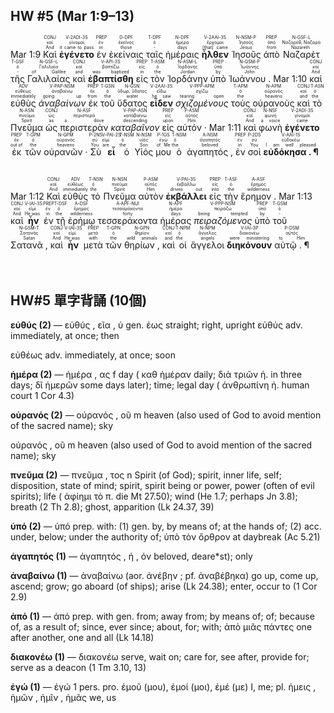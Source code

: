 ## HW #5 (Mar 1:9–13)
<rt>Mar 1:9</rt> <RUBY><ruby><ruby>Καὶ<rt>And</rt></ruby><rt>καί</rt></ruby><rt>CONJ</rt></RUBY> <RUBY><ruby><ruby><strong>ἐγένετο</strong><rt>it came to pass</rt></ruby><rt>γίνομαι</rt></ruby><rt>V-2ADI-3S</rt></RUBY> <RUBY><ruby><ruby>ἐν<rt>in</rt></ruby><rt>ἐν</rt></ruby><rt>PREP</rt></RUBY> <RUBY><ruby><ruby>ἐκείναις<rt>those</rt></ruby><rt>ἐκεῖνος</rt></ruby><rt>D-DPF</rt></RUBY> <RUBY><ruby><ruby>ταῖς<rt>-</rt></ruby><rt>ὁ</rt></ruby><rt>T-DPF</rt></RUBY> <RUBY><ruby><ruby>ἡμέραις<rt>days</rt></ruby><rt>ἡμέρα</rt></ruby><rt>N-DPF</rt></RUBY> <RUBY><ruby><ruby><strong>ἦλθεν</strong><rt>[that] came</rt></ruby><rt>ἔρχομαι</rt></ruby><rt>V-2AAI-3S</rt></RUBY> <RUBY><ruby><ruby>Ἰησοῦς<rt>Jesus</rt></ruby><rt>Ἰησοῦς</rt></ruby><rt>N-NSM-P</rt></RUBY> <RUBY><ruby><ruby>ἀπὸ<rt>from</rt></ruby><rt>ἀπό</rt></ruby><rt>PREP</rt></RUBY> <RUBY><ruby><ruby>Ναζαρὲτ<rt>Nazareth</rt></ruby><rt>Ναζαρέθ, Ναζαρά</rt></ruby><rt>N-GSF-L</rt></RUBY> <RUBY><ruby><ruby>τῆς<rt>-</rt></ruby><rt>ὁ</rt></ruby><rt>T-GSF</rt></RUBY> <RUBY><ruby><ruby>Γαλιλαίας<rt>of Galilee</rt></ruby><rt>Γαλιλαία</rt></ruby><rt>N-GSF-L</rt></RUBY> <RUBY><ruby><ruby>καὶ<rt>and</rt></ruby><rt>καί</rt></ruby><rt>CONJ</rt></RUBY> <RUBY><ruby><ruby><strong>ἐβαπτίσθη</strong><rt>was baptized</rt></ruby><rt>βαπτίζω</rt></ruby><rt>V-API-3S</rt></RUBY> <RUBY><ruby><ruby>εἰς<rt>in</rt></ruby><rt>εἰς</rt></ruby><rt>PREP</rt></RUBY> <RUBY><ruby><ruby>τὸν<rt>the</rt></ruby><rt>ὁ</rt></ruby><rt>T-ASM</rt></RUBY> <RUBY><ruby><ruby>Ἰορδάνην<rt>Jordan</rt></ruby><rt>Ἰορδάνης</rt></ruby><rt>N-ASM-L</rt></RUBY> <RUBY><ruby><ruby>ὑπὸ<rt>by</rt></ruby><rt>ὑπό</rt></ruby><rt>PREP</rt></RUBY> <RUBY><ruby><ruby>Ἰωάννου .<rt>John</rt></ruby><rt>Ἰωάννης</rt></ruby><rt>N-GSM-P</rt></RUBY> <rt>Mar 1:10</rt> <RUBY><ruby><ruby>καὶ<rt>And</rt></ruby><rt>καί</rt></ruby><rt>CONJ</rt></RUBY> <RUBY><ruby><ruby>εὐθὺς<rt>immediately</rt></ruby><rt>εὐθέως</rt></ruby><rt>ADV</rt></RUBY> <RUBY><ruby><ruby><em>ἀναβαίνων</em><rt>going up</rt></ruby><rt>ἀναβαίνω</rt></ruby><rt>V-PAP-NSM</rt></RUBY> <RUBY><ruby><ruby>ἐκ<rt>from</rt></ruby><rt>ἐκ</rt></ruby><rt>PREP</rt></RUBY> <RUBY><ruby><ruby>τοῦ<rt>the</rt></ruby><rt>ὁ</rt></ruby><rt>T-GSN</rt></RUBY> <RUBY><ruby><ruby>ὕδατος<rt>water</rt></ruby><rt>ὕδωρ, ὕδατος</rt></ruby><rt>N-GSN</rt></RUBY> <RUBY><ruby><ruby><strong>εἶδεν</strong><rt>he saw</rt></ruby><rt>εἴδω</rt></ruby><rt>V-2AAI-3S</rt></RUBY> <RUBY><ruby><ruby><em>σχιζομένους</em><rt>tearing open</rt></ruby><rt>σχίζω</rt></ruby><rt>V-PPP-APM</rt></RUBY> <RUBY><ruby><ruby>τοὺς<rt>the</rt></ruby><rt>ὁ</rt></ruby><rt>T-APM</rt></RUBY> <RUBY><ruby><ruby>οὐρανοὺς<rt>heavens</rt></ruby><rt>οὐρανός</rt></ruby><rt>N-APM</rt></RUBY> <RUBY><ruby><ruby>καὶ<rt>and</rt></ruby><rt>καί</rt></ruby><rt>CONJ</rt></RUBY> <RUBY><ruby><ruby>τὸ<rt>the</rt></ruby><rt>ὁ</rt></ruby><rt>T-ASN</rt></RUBY> <RUBY><ruby><ruby>Πνεῦμα<rt>Spirit</rt></ruby><rt>πνεῦμα</rt></ruby><rt>N-ASN</rt></RUBY> <RUBY><ruby><ruby>ὡς<rt>as</rt></ruby><rt>ὡς</rt></ruby><rt>CONJ</rt></RUBY> <RUBY><ruby><ruby>περιστερὰν<rt>a dove</rt></ruby><rt>περιστερά</rt></ruby><rt>N-ASF</rt></RUBY> <RUBY><ruby><ruby><em>καταβαῖνον</em><rt>descending</rt></ruby><rt>καταβαίνω</rt></ruby><rt>V-PAP-ASN</rt></RUBY> <RUBY><ruby><ruby>εἰς<rt>upon</rt></ruby><rt>εἰς</rt></ruby><rt>PREP</rt></RUBY> <RUBY><ruby><ruby>αὐτόν ·<rt>Him</rt></ruby><rt>αὐτός</rt></ruby><rt>P-ASM</rt></RUBY> <rt>Mar 1:11</rt> <RUBY><ruby><ruby>καὶ<rt>And</rt></ruby><rt>καί</rt></ruby><rt>CONJ</rt></RUBY> <RUBY><ruby><ruby>φωνὴ<rt>a voice</rt></ruby><rt>φωνή</rt></ruby><rt>N-NSF</rt></RUBY> <RUBY><ruby><ruby><strong>ἐγένετο</strong><rt>came</rt></ruby><rt>γίνομαι</rt></ruby><rt>V-2ADI-3S</rt></RUBY> <RUBY><ruby><ruby>ἐκ<rt>out of</rt></ruby><rt>ἐκ</rt></ruby><rt>PREP</rt></RUBY> <RUBY><ruby><ruby>τῶν<rt>the</rt></ruby><rt>ὁ</rt></ruby><rt>T-GPM</rt></RUBY> <RUBY><ruby><ruby>οὐρανῶν ·<rt>heavens</rt></ruby><rt>οὐρανός</rt></ruby><rt>N-GPM</rt></RUBY> <RUBY><ruby><ruby>Σὺ<rt>You</rt></ruby><rt>σύ</rt></ruby><rt>P-2NS</rt></RUBY> <RUBY><ruby><ruby><strong>εἶ</strong><rt>are</rt></ruby><rt>εἰμί</rt></ruby><rt>V-PAI-2S</rt></RUBY> <RUBY><ruby><ruby>ὁ<rt>the</rt></ruby><rt>ὁ</rt></ruby><rt>T-NSM</rt></RUBY> <RUBY><ruby><ruby>Υἱός<rt>Son</rt></ruby><rt>υἱός</rt></ruby><rt>N-NSM</rt></RUBY> <RUBY><ruby><ruby>μου<rt>of Me</rt></ruby><rt>ἐγώ</rt></ruby><rt>P-1GS</rt></RUBY> <RUBY><ruby><ruby>ὁ<rt>the</rt></ruby><rt>ὁ</rt></ruby><rt>T-NSM</rt></RUBY> <RUBY><ruby><ruby>ἀγαπητός ,<rt>beloved</rt></ruby><rt>ἀγαπητός</rt></ruby><rt>A-NSM</rt></RUBY> <RUBY><ruby><ruby>ἐν<rt>in</rt></ruby><rt>ἐν</rt></ruby><rt>PREP</rt></RUBY> <RUBY><ruby><ruby>σοὶ<rt>You</rt></ruby><rt>σύ</rt></ruby><rt>P-2DS</rt></RUBY> <RUBY><ruby><ruby><strong>εὐδόκησα . ¶</strong><rt>I am well pleased</rt></ruby><rt>εὐδοκέω</rt></ruby><rt>V-AAI-1S</rt></RUBY></br></br></br> <rt>Mar 1:12</rt> <RUBY><ruby><ruby>Καὶ<rt>And</rt></ruby><rt>καί</rt></ruby><rt>CONJ</rt></RUBY> <RUBY><ruby><ruby>εὐθὺς<rt>immediately</rt></ruby><rt>εὐθέως</rt></ruby><rt>ADV</rt></RUBY> <RUBY><ruby><ruby>τὸ<rt>the</rt></ruby><rt>ὁ</rt></ruby><rt>T-NSN</rt></RUBY> <RUBY><ruby><ruby>Πνεῦμα<rt>Spirit</rt></ruby><rt>πνεῦμα</rt></ruby><rt>N-NSN</rt></RUBY> <RUBY><ruby><ruby>αὐτὸν<rt>Him</rt></ruby><rt>αὐτός</rt></ruby><rt>P-ASM</rt></RUBY> <RUBY><ruby><ruby><strong>ἐκβάλλει</strong><rt>drives out</rt></ruby><rt>ἐκβάλλω</rt></ruby><rt>V-PAI-3S</rt></RUBY> <RUBY><ruby><ruby>εἰς<rt>into</rt></ruby><rt>εἰς</rt></ruby><rt>PREP</rt></RUBY> <RUBY><ruby><ruby>τὴν<rt>the</rt></ruby><rt>ὁ</rt></ruby><rt>T-ASF</rt></RUBY> <RUBY><ruby><ruby>ἔρημον .<rt>wilderness</rt></ruby><rt>ἔρημος</rt></ruby><rt>A-ASF</rt></RUBY> <rt>Mar 1:13</rt> <RUBY><ruby><ruby>καὶ<rt>And</rt></ruby><rt>καί</rt></ruby><rt>CONJ</rt></RUBY> <RUBY><ruby><ruby><strong>ἦν</strong><rt>He was</rt></ruby><rt>εἰμί</rt></ruby><rt>V-IAI-3S</rt></RUBY> <RUBY><ruby><ruby>ἐν<rt>in</rt></ruby><rt>ἐν</rt></ruby><rt>PREP</rt></RUBY> <RUBY><ruby><ruby>τῇ<rt>the</rt></ruby><rt>ὁ</rt></ruby><rt>T-DSF</rt></RUBY> <RUBY><ruby><ruby>ἐρήμῳ<rt>wilderness</rt></ruby><rt>ἔρημος</rt></ruby><rt>A-DSF</rt></RUBY> <RUBY><ruby><ruby>τεσσεράκοντα<rt>forty</rt></ruby><rt>τεσσαράκοντα</rt></ruby><rt>A-APF-NUI</rt></RUBY> <RUBY><ruby><ruby>ἡμέρας<rt>days</rt></ruby><rt>ἡμέρα</rt></ruby><rt>N-APF</rt></RUBY> <RUBY><ruby><ruby><em>πειραζόμενος</em><rt>being tempted</rt></ruby><rt>πειράζω</rt></ruby><rt>V-PPP-NSM</rt></RUBY> <RUBY><ruby><ruby>ὑπὸ<rt>by</rt></ruby><rt>ὑπό</rt></ruby><rt>PREP</rt></RUBY> <RUBY><ruby><ruby>τοῦ<rt>-</rt></ruby><rt>ὁ</rt></ruby><rt>T-GSM</rt></RUBY> <RUBY><ruby><ruby>Σατανᾶ ,<rt>Satan</rt></ruby><rt>Σατανᾶς</rt></ruby><rt>N-GSM-T</rt></RUBY> <RUBY><ruby><ruby>καὶ<rt>And</rt></ruby><rt>καί</rt></ruby><rt>CONJ</rt></RUBY> <RUBY><ruby><ruby><strong>ἦν</strong><rt>He was</rt></ruby><rt>εἰμί</rt></ruby><rt>V-IAI-3S</rt></RUBY> <RUBY><ruby><ruby>μετὰ<rt>with</rt></ruby><rt>μετά</rt></ruby><rt>PREP</rt></RUBY> <RUBY><ruby><ruby>τῶν<rt>the</rt></ruby><rt>ὁ</rt></ruby><rt>T-GPN</rt></RUBY> <RUBY><ruby><ruby>θηρίων ,<rt>wild animals</rt></ruby><rt>θηρίον</rt></ruby><rt>N-GPN</rt></RUBY> <RUBY><ruby><ruby>καὶ<rt>and</rt></ruby><rt>καί</rt></ruby><rt>CONJ</rt></RUBY> <RUBY><ruby><ruby>οἱ<rt>the</rt></ruby><rt>ὁ</rt></ruby><rt>T-NPM</rt></RUBY> <RUBY><ruby><ruby>ἄγγελοι<rt>angels</rt></ruby><rt>ἄγγελος</rt></ruby><rt>N-NPM</rt></RUBY> <RUBY><ruby><ruby><strong>διηκόνουν</strong><rt>were ministering</rt></ruby><rt>διακονέω</rt></ruby><rt>V-IAI-3P</rt></RUBY> <RUBY><ruby><ruby>αὐτῷ . ¶<rt>to Him</rt></ruby><rt>αὐτός</rt></ruby><rt>P-DSM</rt></RUBY></br></br></br> 

<div style="page-break-after: always;"></div>

## HW#5 單字背誦 (10個)

**εὐθύς (2)** — εὐθύς , εῖα , ύ gen. έως straight; right, upright
εὐθύς adv. immediately, at once; then

εὐθέως adv. immediately, at once; soon

**ἡμέρα (2)** — ἡμέρα , ας f day ( καθ ἡμέραν daily; διὰ τριῶν ἡ. in three days; δῖ ἡμερῶν some days later); time; legal day ( ἀνθρωπίνη ἡ. human court 1 Cor 4.3)

**οὐρανός (2)** — οὐρανός , οῦ m heaven (also used of God to avoid mention of the sacred name); sky

οὐρανός , οῦ m heaven (also used of God to avoid mention of the sacred name); sky

**πνεῦμα (2)** — πνεῦμα , τος n Spirit (of God); spirit, inner life, self; disposition, state of mind; spirit, spirit being or power, power (often of evil spirits); life ( ἀφίημι τὸ π. die Mt 27.50); wind (He 1.7; perhaps Jn 3.8); breath (2 Th 2.8); ghost, apparition (Lk 24.37, 39)

**ὑπό (2)** — ὑπό prep. with: (1) gen. by, by means of; at the hands of; (2) acc. under, below; under the authority of; ὑπὸ τὸν ὄρθρον at daybreak (Ac 5.21)

**ἀγαπητός (1)** — ἀγαπητός , ή , όν beloved, deare*st); only

**ἀναβαίνω (1)** — ἀναβαίνω (aor. ἀνέβην ; pf. ἀναβέβηκα) go up, come up, ascend; grow; go aboard (of ships); arise (Lk 24.38); enter, occur to (1 Cor 2.9)

**ἀπό (1)** — ἀπό prep. with gen. from; away from; by means of; of; because of, as a result of; since, ever since; about, for; with; ἀπὸ μιᾶς πάντες one after another, one and all (Lk 14.18)

**διακονέω (1)** — διακονέω serve, wait on; care for, see after, provide for; serve as a deacon (1 Tm 3.10, 13)

**ἐγώ (1)** — ἐγώ 1 pers. pro. ἐμοῦ (μου), ἐμοί (μοι), ἐμέ (με) I, me; pl. ἡμεις , ἡμῶν , ἡμῖν , ἡμᾶς we, us
